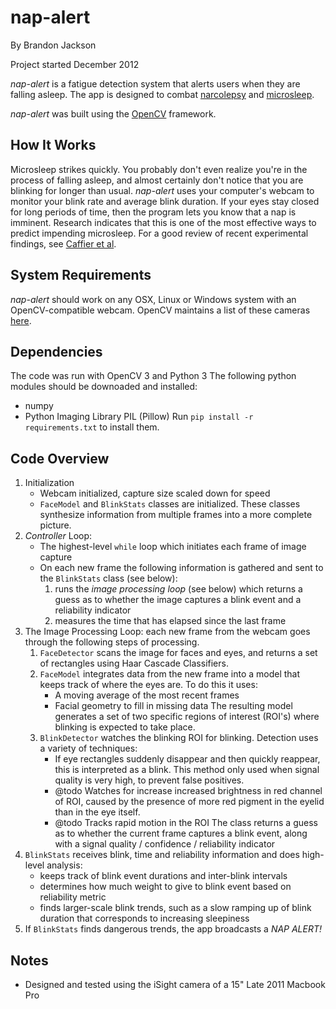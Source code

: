 nap-alert
=========

By Brandon Jackson

Project started December 2012

*nap-alert* is a fatigue detection system that alerts users when they are falling asleep. The app is designed to combat [narcolepsy][1] and [microsleep][2].

*nap-alert* was built using the [OpenCV][3] framework.

How It Works
------------

Microsleep strikes quickly. You probably don't even realize you're in the process of falling asleep, and almost certainly don't notice that you are blinking for longer than usual. *nap-alert* uses your computer's webcam to monitor your blink rate and average blink duration. If your eyes stay closed for long periods of time, then the program lets you know that a nap is imminent. Research indicates that this is one of the most effective ways to predict impending microsleep. For a good review of recent experimental findings, see [Caffier et al][4].

System Requirements
-------------------

*nap-alert* should work on any OSX, Linux or Windows system with an OpenCV-compatible webcam. OpenCV maintains a list of these cameras [here][5].

Dependencies
-------------------

The code was run with OpenCV 3 and Python 3
The following python modules should be downoaded and installed:
- numpy
- Python Imaging Library PIL (Pillow)
Run `pip install -r requirements.txt` to install them.

Code Overview
-------------

1. Initialization
	- Webcam initialized, capture size scaled down for speed
	- `FaceModel` and `BlinkStats` classes are initialized. These classes synthesize information from multiple frames into a more complete picture.
2. *Controller* Loop:
	- The highest-level `while` loop which initiates each frame of image capture
	- On each new frame the following information is gathered and sent to the `BlinkStats` class (see below):
		1. runs the *image processing loop* (see below) which returns a guess as to whether the image captures a blink event and a reliability indicator
		2. measures the time that has elapsed since the last frame
3. The Image Processing Loop: each new frame from the webcam goes through the following steps of processing.
	1. `FaceDetector` scans the image for faces and eyes, and returns a set of rectangles using Haar Cascade Classifiers.
	2. `FaceModel` integrates data from the new frame into a model that keeps track of where the eyes are. To do this it uses:
		- A moving average of the most recent frames
		- Facial geometry to fill in missing data
	The resulting model generates a set of two specific regions of interest (ROI's) where blinking is expected to take place.
	3. `BlinkDetector` watches the blinking ROI for blinking. Detection uses a variety of techniques:
		- If eye rectangles suddenly disappear and then quickly reappear, this is interpreted as a blink. This method only used when signal quality is very high, to prevent false positives.
		- @todo Watches for increase increased brightness in red channel of ROI, caused by the presence of more red pigment in the eyelid than in the eye itself.
		- @todo Tracks rapid motion in the ROI
	The class returns a guess as to whether the current frame captures a blink event, along with a signal quality / confidence / reliability indicator
4. `BlinkStats` receives blink, time and reliability information and does high-level analysis:
	- keeps track of blink event durations and inter-blink intervals
	- determines how much weight to give to blink event based on reliability metric
	- finds larger-scale blink trends, such as a slow ramping up of blink duration that corresponds to increasing sleepiness
5. If `BlinkStats` finds dangerous trends, the app broadcasts a *NAP ALERT!*

Notes
-----

- Designed and tested using the iSight camera of a 15" Late 2011 Macbook Pro

[1]: http://en.wikipedia.org/wiki/Narcolepsy "Wikipedia: Narcolepsy"
[2]: http://en.wikipedia.org/wiki/Microsleep "Wikipedia: Microsleep"
[3]: http://www.opencv.org "OpenCV Framework Website"
[4]: http://link.springer.com/article/10.1007%2Fs00421-003-0807-5 "Caffier, Philipp P., Udo Erdmann, and Peter Ullsperger. \"Experimental evaluation of eye-blink parameters as a drowsiness measure.\" European Journal of Applied Physiology 89.3 (2003): 319-325."
[5]: http://opencv.willowgarage.com/wiki/Welcome/OS "List of webcams compatible with OpenCV"
